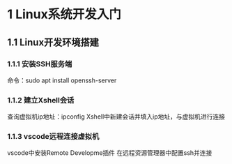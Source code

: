 # 1 Linux系统开发入门
## 1.1 Linux开发环境搭建
### 1.1.1 安装SSH服务端
  命令：sudo apt install openssh-server
### 1.1.2 建立Xshell会话
  查询虚拟机ip地址：ipconfig
  Xshell中新建会话并填入ip地址，与虚拟机进行连接
### 1.1.3 vscode远程连接虚拟机
  vscode中安装Remote Developme插件
  在远程资源管理器中配置ssh并连接
  
